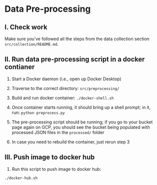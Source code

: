 # Data Pre-processing

## I. Check work

Make sure you've followed all the steps from the data collection section `src/collection/README.md`.

## II. Run data pre-processing script in a docker contianer

1. Start a Docker daemon (i.e., open up Docker Desktop)

2. Traverse to the correct directory: `src/preprocessing/`

3. Build and run docker container: `./docker-shell.sh`

4. Once container starts running, it should bring up a shell prompt; in it, run: `python preprocess.py`

5. The pre-processing script should be running; if you go to your bucket page again on GCP, you should see the bucket being populated with processed JSON files in the `processed/` folder

6. In case you need to rebuild the container, just rerun step 3

## III. Push image to docker hub

1. Run this script to push image to docker hub:

```shell
./docker-hub.sh
```
